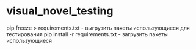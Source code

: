 # visual_novel_testing
pip freeze > requirements.txt - выгрузить пакеты использующиеся для тестирования
pip install -r requirements.txt - загрузить пакеты использующиеся